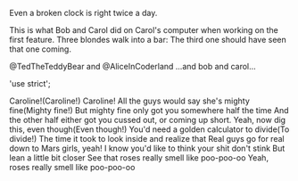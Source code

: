 Even a broken clock is right twice a day.

This is what Bob and Carol did on Carol's computer when working on the first feature. Three blondes walk into a bar: The third one should have seen that one coming.

@TedTheTeddyBear and @AliceInCoderland ...and bob and carol...

'use strict';

Caroline!(Caroline!) Caroline!
All the guys would say she's mighty fine(Mighty fine!)
But mighty fine only got you somewhere half the time
And the other half either got you cussed out, or coming up short.
Yeah, now dig this, even though(Even though!)
You'd need a golden calculator to divide(To divide!)
The time it took to look inside and realize that
Real guys go for real down to Mars girls, yeah!
I know you'd like to think your shit don't stink
But lean a little bit closer
See that roses really smell like poo-poo-oo
Yeah, roses really smell like poo-poo-oo
